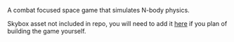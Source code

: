 A combat focused space game that simulates N-body physics.

Skybox asset not included in repo, you will need to add it [here](https://assetstore.unity.com/packages/3d/environments/sci-fi/real-stars-skybox-lite-116333) if you plan of building the game yourself.